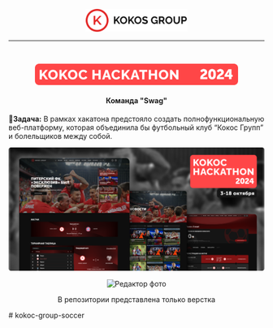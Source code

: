 
<p align="center">
    <img src="assets/img/full_logo.png" width="200" alt="Лого сайта">
</p><hr><br>
<p align="center">
    <img src="assets/img/hack.png" width="400" alt="Лого сайта">
</p>

<h4 align="center">Команда "Swag"</h4>
🔗<b>Задача:</b> В рамках хакатона предстояло создать полнофункциональную веб-платформу, которая объединила бы футбольный клуб “Кокос Групп” и болельщиков между собой. 

<p align="center">
    <img src="assets/img/preview.png" alt="Превью" width="700">
</p>

<p align="center">
    <img src="assets/img/main.gif" alt="Редактор фото" width="700">
</p>

<p align="center">
    В репозитории представлена только верстка
</p>
# kokoc-group-soccer
